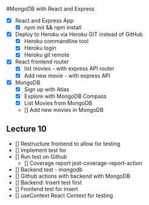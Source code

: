 #MongoDB with React and Express

* [x] React and Express App
  * [x] npm init && npm install
* [x] Deploy to Heroku via Heroku GIT instead of GitHub
  * [x] Heroku commandline tool
  * [x] Heroku login
  * [x] Heroku git remote
* [x] React frontend router
  * [x] list movies - with express API router
  * [x] Add new movie - with express API
* [x] MongoDB
  * [x] Sign up with Atlas
  * [x] Explore with MongoDB Compass
  * [x] List Movies from MongoDB
  * [] Add new movies in MongoDB

## Lecture 10
* [] Restructure frontend to allow for testing
* [] Implement test for <ListMovies />
* [] Run test on Github
  * [] Coverage report jest-coverage-report-action
* [] Backend test - mongodb
* [] Github actions with backend with MongoDB
* [] Backend: Insert test first
* [] Frontend test for insert
* [] useContext React Context for testing

